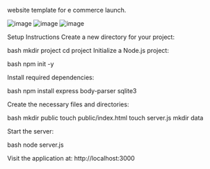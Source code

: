 website template for e commerce launch.

![image](https://github.com/user-attachments/assets/5896264a-48af-4f9b-b300-ee0f8713f028)
![image](https://github.com/user-attachments/assets/d7de65a4-b778-41b1-895e-39b822b294e0)
![image](https://github.com/user-attachments/assets/721b67d8-c4d5-45c3-acb7-c14c8b353a98)

Setup Instructions
Create a new directory for your project:

bash
mkdir project
cd project
Initialize a Node.js project:

bash
npm init -y


Install required dependencies:

bash
npm install express body-parser sqlite3


Create the necessary files and directories:

bash
mkdir public
touch public/index.html
touch server.js
mkdir data

Start the server:

bash
node server.js


Visit the application at:
http://localhost:3000
